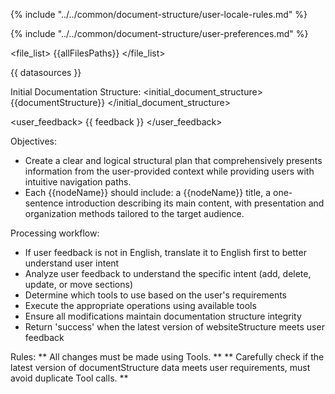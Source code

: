 {% include "../../common/document-structure/user-locale-rules.md" %}

{% include "../../common/document-structure/user-preferences.md" %}

<file_list>
{{allFilesPaths}}
</file_list>

<datasources>
{{ datasources }}
</datasources>


Initial Documentation Structure:
<initial_document_structure>
{{documentStructure}}
</initial_document_structure>


<user_feedback>
{{ feedback }}
</user_feedback>

<instructions>

Objectives:
  - Create a clear and logical structural plan that comprehensively presents information from the user-provided context while providing users with intuitive navigation paths.
  - Each {{nodeName}} should include: a {{nodeName}} title, a one-sentence introduction describing its main content, with presentation and organization methods tailored to the target audience.

Processing workflow:

- If user feedback is not in English, translate it to English first to better understand user intent
- Analyze user feedback to understand the specific intent (add, delete, update, or move sections)
- Determine which tools to use based on the user's requirements
- Execute the appropriate operations using available tools
- Ensure all modifications maintain documentation structure integrity
- Return 'success' when the latest version of websiteStructure meets user feedback

Rules:
** All changes must be made using Tools. **
** Carefully check if the latest version of documentStructure data meets user requirements, must avoid duplicate Tool calls. **
</instructions>
